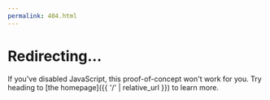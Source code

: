 ```yaml
---
permalink: 404.html
---
```


# Redirecting…

If you've disabled JavaScript, this proof-of-concept won't work for you. Try heading to [the homepage]({{ '/' | relative_url }}) to learn more.

<script defer data-domain="flatpak.app" src="https://plausible.io/js/script.js"></script>
<script>
  document.addEventListener ('DOMContentLoaded', (event) => {
    let path = window.location.pathname.replace ("{{ site.baseurl }}/", "");
    let rdnnRegex = /[A-Z,a-z,0-9][A-Z,a-z,0-9,-]*[A-Z,a-z,0-9]\.[A-Z,a-z,0-9][A-Z,a-z,0-9,-]*[A-Z,a-z,0-9]\.[A-Z,a-z,0-9]/;

    const apps = {{ site.data.apps | jsonify }};
    const remotes = {{ site.data.remotes | jsonify }};

    let app = apps[path];

    if (app !== undefined) {
      window.location.replace(remotes[app.remote].path + app.rdnn);
    } else if (rdnnRegex.test (path)) {
      window.location.replace("https://flathub.org/apps/" + path);
    } else {
      window.location.replace("https://flathub.org/apps/search?q=" + path);
    }
  })
</script>
